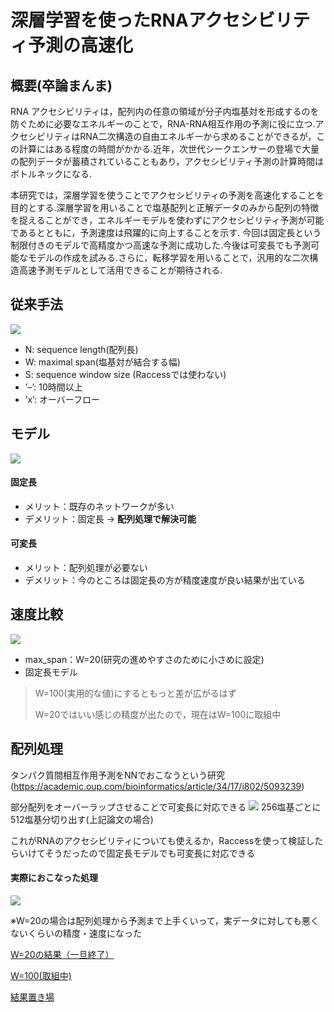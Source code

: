 # 深層学習を使ったRNAアクセシビリティ予測の高速化
## 概要(卒論まんま)
RNA アクセシビリティは，配列内の任意の領域が分子内塩基対を形成するのを防ぐために必要なエネルギーのことで，RNA-RNA相互作用の予測に役に立つ.アクセシビリティはRNA二次構造の自由エネルギーから求めることができるが，この計算にはある程度の時間がかかる.近年，次世代シークエンサーの登場で大量の配列データが蓄積されていることもあり，アクセシビリティ予測の計算時間はボトルネックになる.

本研究では，深層学習を使うことでアクセシビリティの予測を高速化することを目的とする.深層学習を用いることで塩基配列と正解データのみから配列の特徴を捉えることができ，エネルギーモデルを使わずにアクセシビリティ予測が可能であるとともに，予測速度は飛躍的に向上することを示す.
今回は固定長という制限付きのモデルで高精度かつ高速な予測に成功した.今後は可変長でも予測可能なモデルの作成を試みる.さらに，転移学習を用いることで，汎用的な二次構造高速予測モデルとして活用できることが期待される.

## 従来手法
![](https://i.imgur.com/3iDCZo7.png)
* N: sequence length(配列長)
* W: maximal span(塩基対が結合する幅)
* S: sequence window size (Raccessでは使わない)
* ’–’: 10時間以上
* ’x’: オーバーフロー



## モデル
![](https://i.imgur.com/L9RkEwK.png)
#### 固定長
* メリット：既存のネットワークが多い
* デメリット：固定長 -> **配列処理で解決可能**
#### 可変長
* メリット：配列処理が必要ない
* デメリット：今のところは固定長の方が精度速度が良い結果が出ている


## 速度比較
![](https://i.imgur.com/dc2oBby.png)
* max_span：W=20(研究の進めやすさのために小さめに設定)
* 固定長モデル
> W=100(実用的な値)にするともっと差が広がるはず
> 
> W=20ではいい感じの精度が出たので，現在はW=100に取組中


## 配列処理
タンパク質間相互作用予測をNNでおこなうという研究(https://academic.oup.com/bioinformatics/article/34/17/i802/5093239)

部分配列をオーバーラップさせることで可変長に対応できる
![](https://i.imgur.com/7eynHO0.png)
256塩基ごとに512塩基分切り出す(上記論文の場合)

これがRNAのアクセシビリティについても使えるか，Raccessを使って検証したらいけてそうだったので固定長モデルでも可変長に対応できる


#### 実際におこなった処理
![](https://i.imgur.com/MhVV2Xa.png)



※W=20の場合は配列処理から予測まで上手くいって，実データに対しても悪くないくらいの精度・速度になった


[W=20の結果（一旦終了）](https://hackmd.io/@bO5ufDZbQjSJyZCi2-wL9Q/r1pEOF4Lu)

[W=100(取組中)](https://hackmd.io/@bO5ufDZbQjSJyZCi2-wL9Q/BkS4e9NIO)

[結果置き場](https://hackmd.io/@bO5ufDZbQjSJyZCi2-wL9Q/HyuOM8-Lu)